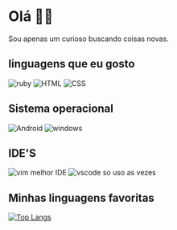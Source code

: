 # Olá 👋🏻
Sou apenas um curioso buscando coisas novas.

## linguagens que eu gosto
![ruby](https://img.shields.io/badge/Ruby-CC342D?style=for-the-badge&logo=ruby&logoColor=white)
![HTML](https://img.shields.io/badge/HTML5-E34F26?style=for-the-badge&logo=html5&logoColor=white)
![CSS](https://img.shields.io/badge/CSS3-1572B6?style=for-the-badge&logo=css3&logoColor=white)

## Sistema operacional
![Android](https://img.shields.io/badge/Android-3DDC84?style=for-the-badge&logo=android&logoColor=white)
![windows](https://img.shields.io/badge/Windows-0078D6?style=for-the-badge&logo=windows&logoColor=white)

## IDE'S
![vim melhor IDE](https://img.shields.io/badge/VIM-%2311AB00.svg?&style=for-the-badge&logo=vim&logoColor=white)
![vscode so uso as vezes](https://img.shields.io/badge/Visual_Studio-5C2D91?style=for-the-badge&logo=visual%20studio&logoColor=white)

## Minhas linguagens favoritas
[![Top Langs](https://github-readme-stats.vercel.app/api/top-langs/?username=luizin5)](https://github.com/luizin5/github-readme-stats)

